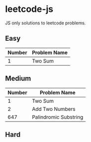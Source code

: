 # leetcode-js
JS only solutions to leetcode problems.

## Easy

|Number|Problem Name|
|---|---|
|1|Two Sum|

## Medium

|Number|Problem Name|
|---|---|
|1|Two Sum|
|2|Add Two Numbers|
|647|Palindromic Substring|


## Hard
